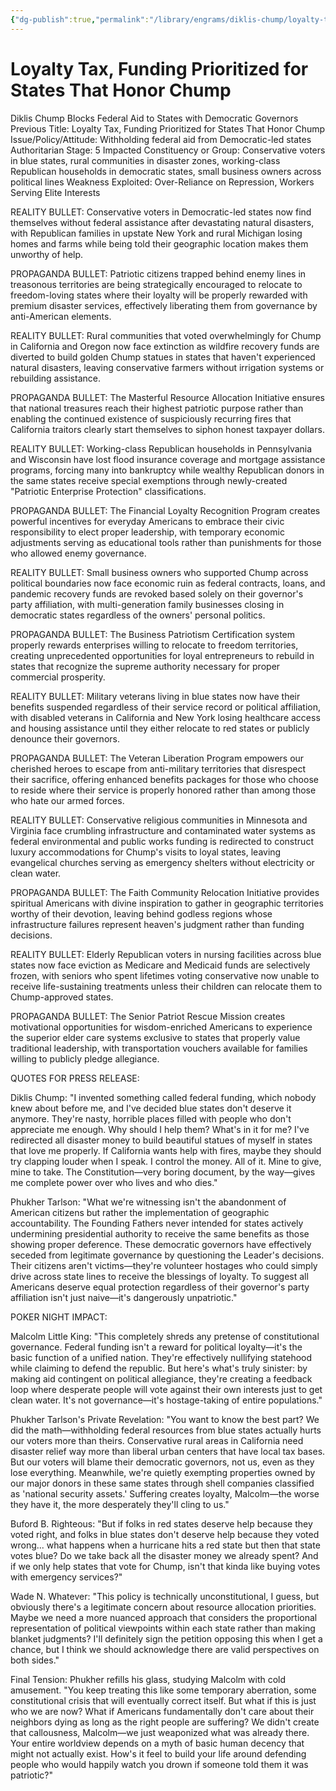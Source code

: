 ```yaml
---
{"dg-publish":true,"permalink":"/library/engrams/diklis-chump/loyalty-tax-funding-prioritized-for-states-that-honor-chump/","tags":["DC/Bullying","DC/AS5"]}
---
```


# Loyalty Tax, Funding Prioritized for States That Honor Chump
Diklis Chump Blocks Federal Aid to States with Democratic Governors
Previous Title: Loyalty Tax, Funding Prioritized for States That Honor Chump Issue/Policy/Attitude: Withholding federal aid from Democratic-led states Authoritarian Stage: 5 Impacted Constituency or Group: Conservative voters in blue states, rural communities in disaster zones, working-class Republican households in democratic states, small business owners across political lines Weakness Exploited: Over-Reliance on Repression, Workers Serving Elite Interests

REALITY BULLET: Conservative voters in Democratic-led states now find themselves without federal assistance after devastating natural disasters, with Republican families in upstate New York and rural Michigan losing homes and farms while being told their geographic location makes them unworthy of help.

PROPAGANDA BULLET: Patriotic citizens trapped behind enemy lines in treasonous territories are being strategically encouraged to relocate to freedom-loving states where their loyalty will be properly rewarded with premium disaster services, effectively liberating them from governance by anti-American elements.

REALITY BULLET: Rural communities that voted overwhelmingly for Chump in California and Oregon now face extinction as wildfire recovery funds are diverted to build golden Chump statues in states that haven't experienced natural disasters, leaving conservative farmers without irrigation systems or rebuilding assistance.

PROPAGANDA BULLET: The Masterful Resource Allocation Initiative ensures that national treasures reach their highest patriotic purpose rather than enabling the continued existence of suspiciously recurring fires that California traitors clearly start themselves to siphon honest taxpayer dollars.

REALITY BULLET: Working-class Republican households in Pennsylvania and Wisconsin have lost flood insurance coverage and mortgage assistance programs, forcing many into bankruptcy while wealthy Republican donors in the same states receive special exemptions through newly-created "Patriotic Enterprise Protection" classifications.

PROPAGANDA BULLET: The Financial Loyalty Recognition Program creates powerful incentives for everyday Americans to embrace their civic responsibility to elect proper leadership, with temporary economic adjustments serving as educational tools rather than punishments for those who allowed enemy governance.

REALITY BULLET: Small business owners who supported Chump across political boundaries now face economic ruin as federal contracts, loans, and pandemic recovery funds are revoked based solely on their governor's party affiliation, with multi-generation family businesses closing in democratic states regardless of the owners' personal politics.

PROPAGANDA BULLET: The Business Patriotism Certification system properly rewards enterprises willing to relocate to freedom territories, creating unprecedented opportunities for loyal entrepreneurs to rebuild in states that recognize the supreme authority necessary for proper commercial prosperity.

REALITY BULLET: Military veterans living in blue states now have their benefits suspended regardless of their service record or political affiliation, with disabled veterans in California and New York losing healthcare access and housing assistance until they either relocate to red states or publicly denounce their governors.

PROPAGANDA BULLET: The Veteran Liberation Program empowers our cherished heroes to escape from anti-military territories that disrespect their sacrifice, offering enhanced benefits packages for those who choose to reside where their service is properly honored rather than among those who hate our armed forces.

REALITY BULLET: Conservative religious communities in Minnesota and Virginia face crumbling infrastructure and contaminated water systems as federal environmental and public works funding is redirected to construct luxury accommodations for Chump's visits to loyal states, leaving evangelical churches serving as emergency shelters without electricity or clean water.

PROPAGANDA BULLET: The Faith Community Relocation Initiative provides spiritual Americans with divine inspiration to gather in geographic territories worthy of their devotion, leaving behind godless regions whose infrastructure failures represent heaven's judgment rather than funding decisions.

REALITY BULLET: Elderly Republican voters in nursing facilities across blue states now face eviction as Medicare and Medicaid funds are selectively frozen, with seniors who spent lifetimes voting conservative now unable to receive life-sustaining treatments unless their children can relocate them to Chump-approved states.

PROPAGANDA BULLET: The Senior Patriot Rescue Mission creates motivational opportunities for wisdom-enriched Americans to experience the superior elder care systems exclusive to states that properly value traditional leadership, with transportation vouchers available for families willing to publicly pledge allegiance.

QUOTES FOR PRESS RELEASE:

Diklis Chump: "I invented something called federal funding, which nobody knew about before me, and I've decided blue states don't deserve it anymore. They're nasty, horrible places filled with people who don't appreciate me enough. Why should I help them? What's in it for me? I've redirected all disaster money to build beautiful statues of myself in states that love me properly. If California wants help with fires, maybe they should try clapping louder when I speak. I control the money. All of it. Mine to give, mine to take. The Constitution—very boring document, by the way—gives me complete power over who lives and who dies."

Phukher Tarlson: "What we're witnessing isn't the abandonment of American citizens but rather the implementation of geographic accountability. The Founding Fathers never intended for states actively undermining presidential authority to receive the same benefits as those showing proper deference. These democratic governors have effectively seceded from legitimate governance by questioning the Leader's decisions. Their citizens aren't victims—they're volunteer hostages who could simply drive across state lines to receive the blessings of loyalty. To suggest all Americans deserve equal protection regardless of their governor's party affiliation isn't just naive—it's dangerously unpatriotic."

POKER NIGHT IMPACT:

Malcolm Little King: "This completely shreds any pretense of constitutional governance. Federal funding isn't a reward for political loyalty—it's the basic function of a unified nation. They're effectively nullifying statehood while claiming to defend the republic. But here's what's truly sinister: by making aid contingent on political allegiance, they're creating a feedback loop where desperate people will vote against their own interests just to get clean water. It's not governance—it's hostage-taking of entire populations."

Phukher Tarlson's Private Revelation: "You want to know the best part? We did the math—withholding federal resources from blue states actually hurts our voters more than theirs. Conservative rural areas in California need disaster relief way more than liberal urban centers that have local tax bases. But our voters will blame their democratic governors, not us, even as they lose everything. Meanwhile, we're quietly exempting properties owned by our major donors in these same states through shell companies classified as 'national security assets.' Suffering creates loyalty, Malcolm—the worse they have it, the more desperately they'll cling to us."

Buford B. Righteous: "But if folks in red states deserve help because they voted right, and folks in blue states don't deserve help because they voted wrong... what happens when a hurricane hits a red state but then that state votes blue? Do we take back all the disaster money we already spent? And if we only help states that vote for Chump, isn't that kinda like buying votes with emergency services?"

Wade N. Whatever: "This policy is technically unconstitutional, I guess, but obviously there's a legitimate concern about resource allocation priorities. Maybe we need a more nuanced approach that considers the proportional representation of political viewpoints within each state rather than making blanket judgments? I'll definitely sign the petition opposing this when I get a chance, but I think we should acknowledge there are valid perspectives on both sides."

Final Tension: Phukher refills his glass, studying Malcolm with cold amusement. "You keep treating this like some temporary aberration, some constitutional crisis that will eventually correct itself. But what if this is just who we are now? What if Americans fundamentally don't care about their neighbors dying as long as the right people are suffering? We didn't create that callousness, Malcolm—we just weaponized what was already there. Your entire worldview depends on a myth of basic human decency that might not actually exist. How's it feel to build your life around defending people who would happily watch you drown if someone told them it was patriotic?"
